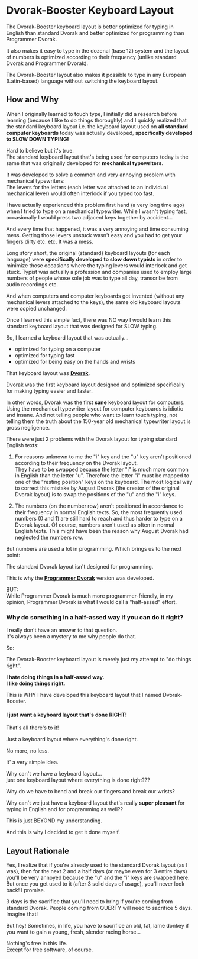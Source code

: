 # Dvorak-Booster Keyboard Layout

The Dvorak-Booster keyboard layout is better optimized for typing in English than standard Dvorak and better optimized for programming than Programmer Dvorak. 

It also makes it easy to type in the dozenal (base 12) system and the layout of numbers is optimized according to their frequency (unlike standard Dvorak and Programmer Dvorak). 

The Dvorak-Booster layout also makes it possible to type in any European (Latin-based) language without switching the keyboard layout.

## How and Why

When I originally learned to touch type, 
I initially did a research before learning 
(because I like to do things thoroughly) 
and I quickly realized that the standard keyboard layout i.e. the keyboard layout used on **all standard computer keyboards** today 
was actually developed, **specifically developed to SLOW DOWN TYPING!** 

Hard to believe but it's true.  
The standard keyboard layout that's being used for computers today is the same that was originally developed for **mechanical typewriters**. 

It was developed to solve a common and very annoying problem with mechanical typewriters:  
The levers for the letters (each letter was attached to an individual mechanical lever) 
would often interlock if you typed too fast. 

I have actually experienced this problem first hand (a very long time ago) when I tried to type on a mechanical typewriter. While I wasn't typing fast, occasionally I would press two adjacent keys together by accident... 

And every time that happened, it was a very annoying and time consuming mess. Getting those levers unstuck wasn't easy and you had to get your fingers dirty etc. etc. It was a mess. 

Long story short, the original (standard) keyboard layouts (for each language) were **specifically developed to slow down typists** in order to minimize those occasions where the typing levers would interlock and get stuck. Typist was actually a profession and companies used to employ large numbers of people whose sole job was to type all day, transcribe from audio recordings etc.

And when computers and computer keyboards got invented (without any mechanical levers attached to the keys), the same old keyboard layouts were copied unchanged. 

Once I learned this simple fact, there was NO way I would learn this standard keyboard layout that was designed for SLOW typing. 

So, I learned a keyboard layout that was actually... 

* optimized for typing on a computer
* optimized for typing fast
* optimized for being easy on the hands and wrists

That keyboard layout was [**Dvorak**](https://en.wikipedia.org/wiki/Dvorak_keyboard_layout).

Dvorak was the first keyboard layout designed and optimized specifically for making typing easier and faster. 

In other words, Dvorak was the first **sane** keyboard layout for computers. Using the mechanical typewriter layout for computer keyboards is idiotic and insane. And not telling people who want to learn touch typing, not telling them the truth about the 150-year old mechanical typewriter layout is gross negligence. 

There were just 2 problems with the Dvorak layout for typing standard English texts: 

1) For reasons unknown to me the "i" key and the "u" key aren't positioned according to their frequency on the Dvorak layout.  
They have to be swapped because the letter "i" is much more common in English than the letter "u". Therefore the letter "i" must be mapped to one of the "resting position" keys on the keyboard. The most logical way to correct this mistake by August Dvorak (the creator of the original Dvorak layout) is to swap the positions of the "u" and the "i" keys.

2) The numbers (on the number row) aren't positioned in accordance to their frequency in normal English texts. So, the most frequently used numbers (0 and 1) are still hard to reach and thus harder to type on a Dvorak layout. Of course, numbers aren't used as often in normal English texts. This might have been the reason why August Dvorak had neglected the numbers row.

But numbers are used a lot in programming. Which brings us to the next point: 

The standard Dvorak layout isn't designed for programming. 

This is why the [**Programmer Dvorak**](https://en.wikipedia.org/wiki/Dvorak_keyboard_layout#Programmer_Dvorak) version was developed. 

BUT:  
While Programmer Dvorak is much more programmer-friendly, in my opinion, Programmer Dvorak is what I would call a "half-assed" effort.

### Why do something in a half-assed way if you can do it right?

I really don't have an answer to that question.  
It's always been a mystery to me why people do that. 

So: 

The Dvorak-Booster keyboard layout is merely just my attempt to "do things right". 

**I hate doing things in a half-assed way.  
I like doing things right.** 


This is WHY I have developed this keyboard layout that I named Dvorak-Booster.

#### I just want a keyboard layout that's done RIGHT! 

That's all there's to it! 

Just a keyboard layout where everything's done right. 

No more, no less. 

It' a very simple idea. 

Why can't we have a keyboard layout...  
just one keyboard layout where everything is done right??? 

Why do we have to bend and break our fingers and break our wrists? 

Why can't we just have a keyboard layout that's really **super pleasant** for typing in English and for programming as well??

This is just BEYOND my understanding. 

And this is why I decided to get it done myself. 


## Layout Rationale

Yes, I realize that if you're already used to the standard Dvorak layout (as I was), then for the next 2 and a half days (or maybe even for 3 entire days) you'll be very annoyed because the "u" and the "i" keys are swapped here. But once you get used to it (after 3 solid days of usage), you'll never look back! I promise. 

3 days is the sacrifice that you'll need to bring if you're coming from standard Dvorak. 
People coming from QUERTY will need to sacrifice 5 days. Imagine that! 

But hey! Sometimes, in life, you have to sacrifice an old, fat, lame donkey if you want to gain a young, fresh, slender racing horse... 

Nothing's free in this life.  
Except for free software, of course. 


